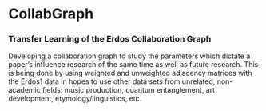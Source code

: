# CollabGraph
### Transfer Learning of the Erdos Collaboration Graph
Developing a collaboration graph to study the parameters which dictate a paper’s influence research of the same time as well as future research. This is being done by using weighted and unweighted adjacency matrices with the Erdos1 data in hopes to use other data sets from unrelated, non-academic fields: music production, quantum entanglement, art development, etymology/linguistics, etc.
